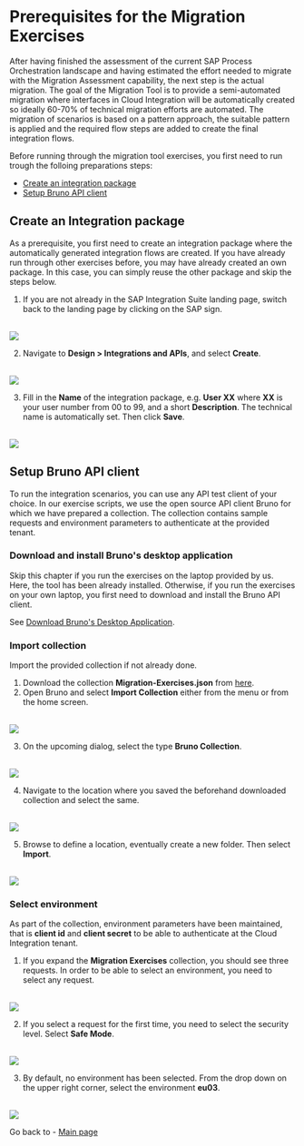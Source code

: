 
# Prerequisites for the Migration Exercises

After having finished the assessment of the current SAP Process Orchestration landscape and having estimated the effort needed to migrate with the Migration Assessment capability, the next step is the actual migration. The goal of the Migration Tool is to provide a semi-automated migration where interfaces in Cloud Integration will be automatically created so ideally 60-70% of technical migration efforts are automated. The migration of scenarios is based on a pattern approach, the suitable pattern is applied and the required flow steps are added to create the final integration flows.

Before running through the migration tool exercises, you first need to run trough the folloing preparations steps:
- [Create an integration package](#create-an-integration-package)
- [Setup Bruno API client](#setup-bruno-api-client)

## Create an Integration package

As a prerequisite, you first need to create an integration package where the automatically generated integration flows are created. If you have already run through other exercises before, you may have already created an own package. In this case, you can simply reuse the other package and skip the steps below.

1. If you are not already in the SAP Integration Suite landing page, switch back to the landing page by clicking on the SAP sign.

<br>![](/exercises/ex2/images/Navigate_Back.png)

2. Navigate to <b>Design > Integrations and APIs</b>, and select  <b>Create</b>.

<br>![](/exercises/ex2/images/Create_Pack.png)
   
3. Fill in the <b>Name</b> of the integration package, e.g. **User XX** where <b>XX</b> is your user number from 00 to 99, and a short <b>Description</b>. The technical name is automatically set. Then click <b>Save</b>.

<br>![](/exercises/ex2/images/00-02-SavePackage.png)

## Setup Bruno API client

To run the integration scenarios, you can use any API test client of your choice. In our exercise scripts,
we use the open source API client Bruno for which we have prepared a collection.
The collection contains sample requests and environment parameters to authenticate at the provided tenant.

### Download and install Bruno's desktop application

Skip this chapter if you run the exercises on the laptop provided by us. Here, the tool has been already installed.
Otherwise, if you run the exercises on your own laptop, you first need to download and install the Bruno API client.

See [Download Bruno's Desktop Application](https://docs.usebruno.com/get-started/bruno-basics/download).

### Import collection

Import the provided collection if not already done.

1. Download the collection **Migration-Exercises.json** from [here](/exercises/ex0/download/Migration-Exercises.json).
2. Open Bruno and select **Import Collection** either from the menu or from the home screen.

<br>![](/exercises/ex0/images/bruno-import-collection.png)

3. On the upcoming dialog, select the type **Bruno Collection**.

<br>![](/exercises/ex0/images/bruno-import-collection-bruno.png)

4. Navigate to the location where you saved the beforehand downloaded collection and select the same.

<br>![](/exercises/ex0/images/bruno-import-collection-file.png)

5. Browse to define a location, eventually create a new folder. Then select **Import**.

<br>![](/exercises/ex0/images/bruno-import-collection-location.png)

### Select environment

As part of the collection, environment parameters have been maintained, that is **client id** and **client secret** to be able to authenticate at the Cloud Integration tenant.

1. If you expand the **Migration Exercises** collection, you should see three requests. In order to be able to select an environment, you need to select any request.

<br>![](/exercises/ex0/images/bruno-import-collection-requests.png)

2. If you select a request for the first time, you need to select the security level. Select **Safe Mode**.

<br>![](/exercises/ex0/images/bruno-open-save-mode.png)

3. By default, no environment has been selected. From the drop down on the upper right corner, select the environment **eu03**.

<br>![](/exercises/ex0/images/bruno-environment-configure.png)


Go back to - [Main page](../../README.md)
